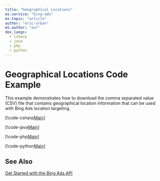 ```yaml
---
title: "Geographical Locations"
ms.service: "bing-ads"
ms.topic: "article"
author: "eric-urban"
ms.author: "eur"
dev_langs:
  - csharp
  - java
  - php
  - python
---
```

# Geographical Locations Code Example
This example demonstrates how to download the comma separated value (CSV) file that contains geographical location information that can be used with Bing Ads location targeting.

[!code-csharp[Main](../../BingAds-dotNet-SDK/examples/BingAdsExamples/BingAdsExamplesLibrary/v11/GeographicalLocations.cs)]

[!code-java[Main](../../BingAds-Java-SDK/examples/BingAdsDesktopApp/src/main/java/com/microsoft/bingads/examples/v11/GeographicalLocations.java)]

[!code-php[Main](../../BingAds-PHP-SDK/samples/V11/GeographicalLocations.php)]

[!code-python[Main](../../BingAds-Python-SDK/examples/BingAdsPythonConsoleExamples/BingAdsPythonConsoleExamples/v11/geographical_locations.py)]

## See Also
[Get Started with the Bing Ads API](../guides/get-started.md)  

